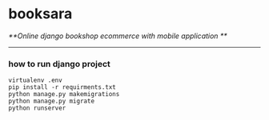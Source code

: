 # booksara


_**Online django bookshop ecommerce with mobile application **_

---
### how to run django project

```
virtualenv .env
pip install -r requirments.txt
python manage.py makemigrations
python manage.py migrate
python runserver
```
